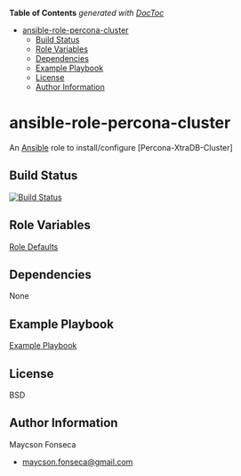 <!-- START doctoc generated TOC please keep comment here to allow auto update -->
<!-- DON'T EDIT THIS SECTION, INSTEAD RE-RUN doctoc TO UPDATE -->
**Table of Contents**  *generated with [DocToc](https://github.com/thlorenz/doctoc)*

- [ansible-role-percona-cluster](#ansible-role-percona-cluster)
  - [Build Status](#build-status)
  - [Role Variables](#role-variables)
  - [Dependencies](#dependencies)
  - [Example Playbook](#example-playbook)
  - [License](#license)
  - [Author Information](#author-information)

<!-- END doctoc generated TOC please keep comment here to allow auto update -->

# ansible-role-percona-cluster

An [Ansible](https://www.ansible.com) role to install/configure [Percona-XtraDB-Cluster]

## Build Status

[![Build Status](https://travis-ci.org/maycson-fonseca/ansible-role-percona-cluster.svg?branch=master)](https://travis-ci.org/maycson-fonseca/ansible-role-percona-cluster)

## Role Variables

[Role Defaults](./defaults/main.yml)

## Dependencies

None

## Example Playbook

[Example Playbook](./playbook.yml)

## License

BSD

## Author Information

Maycson Fonseca

- [maycson.fonseca@gmail.com](mailto:maycson.fonseca@gmail.com)
